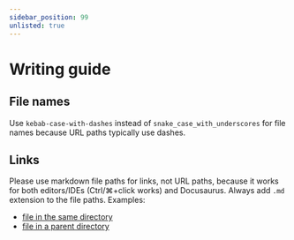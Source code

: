 ```yaml
---
sidebar_position: 99
unlisted: true
---
```


# Writing guide

## File names

Use `kebab-case-with-dashes` instead of `snake_case_with_underscores` for file names because URL paths typically use dashes.

## Links

Please use markdown file paths for links, not URL paths,
because it works for both editors/IDEs (Ctrl/⌘+click works) and Docusaurus.
Always add `.md` extension to the file paths.
Examples:

* [file in the same directory](contributing.md)
* [file in a parent directory](../telemetry.md)
